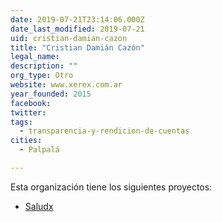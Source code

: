 ```yaml
---
date: 2019-07-21T23:14:06.000Z
date_last_modified: 2019-07-21
uid: cristian-damian-cazon
title: "Cristian Damián Cazón"
legal_name: 
description: ""
org_type: Otro
website: www.xerex.com.ar
year_founded: 2015
facebook: 
twitter: 
tags:
  - transparencia-y-rendicion-de-cuentas
cities: 
  - Palpalá

---
```


Esta organización tiene los siguientes proyectos:

- [Saludx](/proyectos/saludx)
